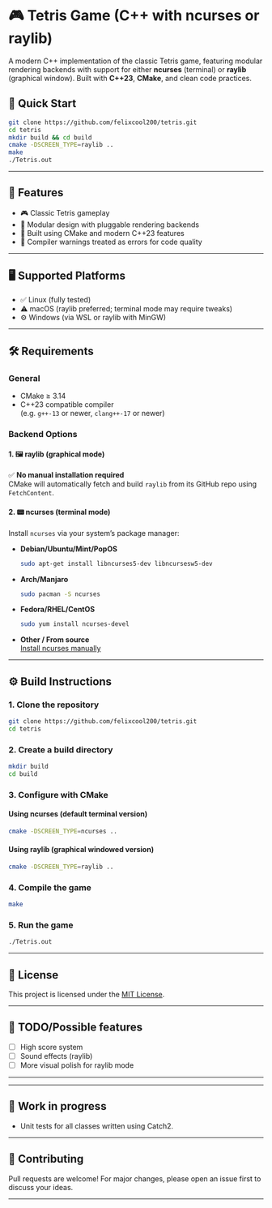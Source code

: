 # 🎮 Tetris Game (C++ with ncurses or raylib)

A modern C++ implementation of the classic Tetris game, featuring modular rendering backends with support for either **ncurses** (terminal) or **raylib** (graphical window). Built with **C++23**, **CMake**, and clean code practices.

<!-- ![Tetris gameplay preview](assets/tetris-demo.gif) -->

## 🏁 Quick Start

```bash
git clone https://github.com/felixcool200/tetris.git
cd tetris
mkdir build && cd build
cmake -DSCREEN_TYPE=raylib ..
make
./Tetris.out
```

---

## 🧱 Features

- 🎮 Classic Tetris gameplay
- 🔌 Modular design with pluggable rendering backends
- 🚀 Built using CMake and modern C++23 features
- 🧼 Compiler warnings treated as errors for code quality

---

## 🖥️ Supported Platforms

- ✅ Linux (fully tested)
- ⚠️ macOS (raylib preferred; terminal mode may require tweaks)
- ⚙️ Windows (via WSL or raylib with MinGW)

---

## 🛠 Requirements

### General

- CMake ≥ 3.14
- C++23 compatible compiler  
  (e.g. `g++-13` or newer, `clang++-17` or newer)

### Backend Options

#### 1. 🖼️ raylib (graphical mode)

✅ **No manual installation required**  
CMake will automatically fetch and build `raylib` from its GitHub repo using `FetchContent`.

#### 2. 📟 ncurses (terminal mode)

Install `ncurses` via your system’s package manager:

- **Debian/Ubuntu/Mint/PopOS**  
  ```bash
  sudo apt-get install libncurses5-dev libncursesw5-dev
  ```

- **Arch/Manjaro**  
  ```bash
  sudo pacman -S ncurses
  ```

- **Fedora/RHEL/CentOS**  
  ```bash
  sudo yum install ncurses-devel
  ```

- **Other / From source**  
  [Install ncurses manually](https://ostechnix.com/how-to-install-ncurses-library-in-linux/)

---

## ⚙️ Build Instructions

### 1. Clone the repository

```bash
git clone https://github.com/felixcool200/tetris.git
cd tetris
```

### 2. Create a build directory

```bash
mkdir build
cd build
```

### 3. Configure with CMake

#### Using ncurses (default terminal version)

```bash
cmake -DSCREEN_TYPE=ncurses ..
```

#### Using raylib (graphical windowed version)

```bash
cmake -DSCREEN_TYPE=raylib ..
```

### 4. Compile the game

```bash
make
```

### 5. Run the game

```bash
./Tetris.out
```

---

## 📄 License

This project is licensed under the [MIT License](LICENSE).

---

## 🚧 TODO/Possible features

- [ ] High score system
- [ ] Sound effects (raylib)
- [ ] More visual polish for raylib mode

---

---

## 🚧 Work in progress

- Unit tests for all classes written using Catch2.

---

## 🤝 Contributing

Pull requests are welcome! For major changes, please open an issue first to discuss your ideas.

---